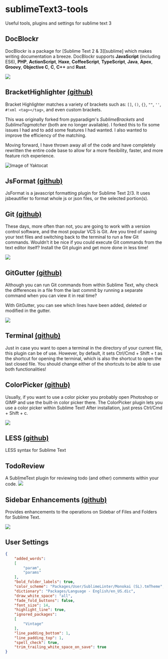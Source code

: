# sublimeText3-tools
Useful tools, plugins and settings for sublime text 3 

## DocBlockr
DocBlockr is a package for [Sublime Text 2 & 3][sublime] which makes writing documentation a breeze. DocBlockr supports **JavaScript** (including ES6), **PHP**, **ActionScript**, **Haxe**, **CoffeeScript**, **TypeScript**, **Java**, **Apex**, **Groovy**, **Objective C**, **C**, **C++** and **Rust**.

![](http://dab1nmslvvntp.cloudfront.net/wp-content/uploads/2014/07/1404716806DocBlockr.png)

## BracketHighlighter [(github)](https://github.com/facelessuser/BracketHighlighter)
Bracket Highlighter matches a variety of brackets such as: `[]`, `()`, `{}`, `""`, `''`, `#!xml <tag></tag>`, and even custom brackets.

This was originally forked from pyparadigm's _SublimeBrackets_ and _SublimeTagmatcher_ (both are no longer available).  I forked this to fix some issues I had and to add some features I had wanted.  I also wanted to improve the efficiency of the matching.

Moving forward, I have thrown away all of the code and have completely rewritten the entire code base to allow for a more flexibility, faster, and more feature rich experience.

![Image of Yaktocat](http://dl.dropbox.com/u/342698/BracketHighlighter/Example1.png)

## JsFormat [(github)](https://github.com/jdc0589/JsFormat)
JsFormat is a javascript formatting plugin for Sublime Text 2/3. It uses jsbeautifier to format whole js or json files, or the selected portion(s).

## Git [(github)](https://github.com/kemayo/sublime-text-git)
These days, more often than not, you are going to work with a version control software, and the most popular VCS is Git. Are you tired of saving your text files and switching back to the terminal to run a few Git commands. Wouldn’t it be nice if you could execute Git commands from the text editor itself? Install the Git plugin and get more done in less time!

![](http://dab1nmslvvntp.cloudfront.net/wp-content/uploads/2014/07/1404716473gitsublime.png)

## GitGutter [(github)](https://github.com/jisaacks/GitGutter)
Although you can run Git commands from within Sublime Text, why check the differences in a file from the last commit by running a separate command when you can view it in real time?

With GitGutter, you can see which lines have been added, deleted or modified in the gutter.

![](http://dab1nmslvvntp.cloudfront.net/wp-content/uploads/2014/07/1404716519Gitgutter.png)

## Terminal [(github)](https://github.com/wbond/sublime_terminal)
Just in case you want to open a terminal in the directory of your current file, this plugin can be of use. However, by default, it sets Ctrl/Cmd + Shift + t as the shortcut for opening the terminal, which is also the shortcut to open the last closed file. You should change either of the shortcuts to be able to use both functionalities!

## ColorPicker [(github)](http://weslly.github.io/ColorPicker/)
Usually, if you want to use a color picker you probably open Photoshop or GIMP and use the built-in color picker there. The ColorPicker plugin lets you use a color picker within Sublime Text! After installation, just press Ctrl/Cmd + Shift + c.

![](http://dab1nmslvvntp.cloudfront.net/wp-content/uploads/2014/07/1404716694colorpicker.png)

## LESS [(github)](https://github.com/danro/LESS-sublime)
LESS syntax for Sublime Text 

## TodoReview
A SublimeText plugin for reviewing todo (and other) comments within your code.
![](https://packagecontrol.io/readmes/img/8a06aff15bf819ce3ed5ce7a6433a1b205404dc3.png)

## Sidebar Enhancements [(github)](https://github.com/titoBouzout/SideBarEnhancements)
Provides enhancements to the operations on Sidebar of Files and Folders for Sublime Text.

![](https://packagecontrol.io/readmes/img/03c90c0ea60334ac957ab47f01d44900bea2ec03.png)
## User Settings
```json
{
	"added_words":
	[
		"param",
		"params"
	],
	"bold_folder_labels": true,
	"color_scheme": "Packages/User/SublimeLinter/Monokai (SL).tmTheme",
	"dictionary": "Packages/Language - English/en_US.dic",
	"draw_white_space": "all",
	"fade_fold_buttons": false,
	"font_size": 14,
	"highlight_line": true,
	"ignored_packages":
	[
		"Vintage"
	],
	"line_padding_bottom": 1,
	"line_padding_top": 1,
	"spell_check": true,
	"trim_trailing_white_space_on_save": true
}
```


